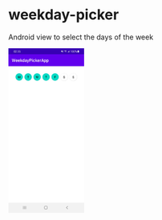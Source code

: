 # weekday-picker
Android view to select the days of the week

<img src="weekday-picker-app.jpg" alt="Weekday Picker App" width="30%" />
